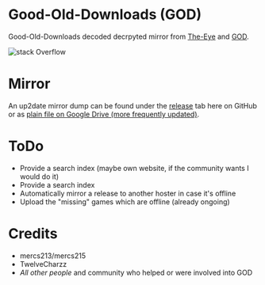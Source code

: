 # Good-Old-Downloads (GOD)
Good-Old-Downloads decoded decrpyted mirror from [The-Eye](https://cgs.the-eye.eu/) and [GOD](https://github.com/Good-Old-Downloads?tab=repositories).

![stack Overflow](https://raw.githubusercontent.com/CHEF-KOCH/GOD/master/GOD.jpg)

# Mirror

An up2date mirror dump can be found under the [release](https://github.com/CHEF-KOCH/GOD/releases) tab here on GitHub or as [plain file on Google Drive (more frequently updated)](https://drive.google.com/drive/folders/1BUaOav4t84TQIGSqBaWblFnHcb3Y2zW5?usp=sharing).

# ToDo

* Provide a search index (maybe own website, if the community wants I would do it)
* Provide a search index
* Automatically mirror a release to another hoster in case it's offline
* Upload the "missing" games which are offline (already ongoing)

# Credits

* mercs213/mercs215
* TwelveCharzz
* _All other people_ and community who helped or were involved into GOD 

